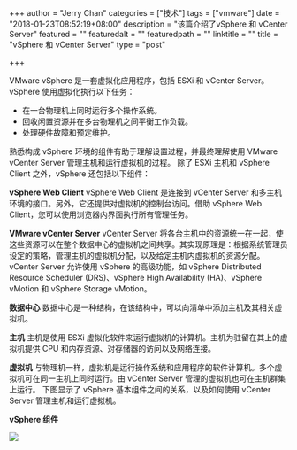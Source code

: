 +++
author = "Jerry Chan"
categories = ["技术"]
tags = ["vmware"]
date = "2018-01-23T08:52:19+08:00"
description = "该篇介绍了vSphere 和 vCenter Server"
featured = ""
featuredalt = ""
featuredpath = ""
linktitle = ""
title = "vSphere 和 vCenter Server"
type = "post"

+++

VMware vSphere 是一套虚拟化应用程序，包括 ESXi 和 vCenter Server。 vSphere 使用虚拟化执行以下任务：

*   在一台物理机上同时运行多个操作系统。
*   回收闲置资源并在多台物理机之间平衡工作负载。
*   处理硬件故障和预定维护。

熟悉构成 vSphere 环境的组件有助于理解设置过程，并最终理解使用 VMware vCenter Server 管理主机和运行虚拟机的过程。 除了 ESXi 主机和 vSphere Client 之外，vSphere 还包括以下组件：

**vSphere Web Client** vSphere Web Client 是连接到 vCenter Server 和多主机环境的接口。另外，它还提供对虚拟机的控制台访问。借助 vSphere Web Client，您可以使用浏览器内界面执行所有管理任务。

**VMware vCenter Server** vCenter Server 将各台主机中的资源统一在一起，使这些资源可以在整个数据中心的虚拟机之间共享。其实现原理是：根据系统管理员设定的策略，管理主机的虚拟机分配，以及给定主机内虚拟机的资源分配。 vCenter Server 允许使用 vSphere 的高级功能，如 vSphere Distributed Resource Scheduler (DRS)、vSphere High Availability (HA)、vSphere vMotion 和 vSphere Storage vMotion。

**数据中心** 数据中心是一种结构，在该结构中，可以向清单中添加主机及其相关虚拟机。

**主机** 主机是使用 ESXi 虚拟化软件来运行虚拟机的计算机。主机为驻留在其上的虚拟机提供 CPU 和内存资源、对存储器的访问以及网络连接。

**虚拟机** 与物理机一样，虚拟机是运行操作系统和应用程序的软件计算机。多个虚拟机可在同一主机上同时运行。由 vCenter Server 管理的虚拟机也可在主机群集上运行。 下图显示了 vSphere 基本组件之间的关系，以及如何使用 vCenter Server 管理主机和运行虚拟机。

 **vSphere 组件**

 ![](/assets/blog/2018-01/GUID-38835A7F-4823-4D92-A689-0B827A5A3DD1-high.png)
